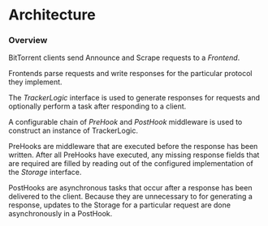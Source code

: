 # Architecture

### Overview

BitTorrent clients send Announce and Scrape requests to a _Frontend_.

Frontends parse requests and write responses for
the particular protocol they implement.

The _TrackerLogic_ interface is used to generate responses for requests and
optionally perform a task after responding to a client.

A configurable chain of _PreHook_ and _PostHook_ middleware is
used to construct an instance of TrackerLogic.

PreHooks are middleware that are executed before the response has been
written. After all PreHooks have executed, any missing response fields that are required are filled by reading out of
the configured implementation of the _Storage_ interface.

PostHooks are asynchronous tasks that occur after a response
has been delivered to the client. Because they are unnecessary to for generating a response, updates to the Storage for
a particular request are done asynchronously in a PostHook.


